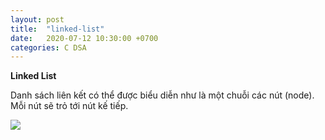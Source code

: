 ```yaml
---
layout: post
title:  "linked-list"
date:   2020-07-12 10:30:00 +0700
categories: C DSA
---
```

**Linked List**

Danh sách liên kết có thể được biểu diễn như là một chuỗi các nút (node). Mỗi nút sẽ trỏ tới nút kế tiếp. 

<img src="https://vietjack.com/cau-truc-du-lieu-va-giai-thuat/images/linked_list.jpg"></img>

